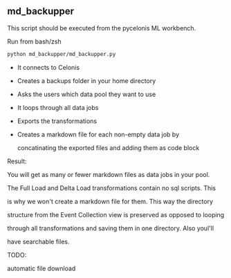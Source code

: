 ## md_backupper
This script should be executed from the pycelonis ML workbench.

Run from bash/zsh
 
```bash
python md_backupper/md_backupper.py
```


- It connects to Celonis 

- Creates a backups folder in your home directory

- Asks the users which data pool they want to use

- It loops through all data jobs

- Exports the transformations

- Creates a markdown file for each non-empty data job by

  concatinating the exported files and adding them as code block 


Result:

You will get as many or fewer markdown files as data jobs in your pool. 

The Full Load and Delta Load transformations contain no sql scripts. This 

is why we won't create a markdown file for them. This way the directory 

structure from the Event Collection view is preserved as opposed to looping 

through all transformations and saving them in one directory. Also youl'll 

have searchable files.


TODO: 

automatic file download